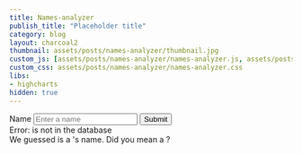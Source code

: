 ```yaml
---
title: Names-analyzer
publish_title: "Placeholder title"
category: blog
layout: charcoal2
thumbnail: assets/posts/names-analyzer/thumbnail.jpg
custom_js: [assets/posts/names-analyzer/names-analyzer.js, assets/posts/names-analyzer/lodash.min.js]
custom_css: assets/posts/names-analyzer/names-analyzer.css
libs:
- highcharts
hidden: true
---
```


<div class="iface">
	<div>
		<label for="name">Name</label>
		<input type="name" id="name" class="name-input" placeholder="Enter a name" />
		<input type="submit" value="Submit" class="submit-btn" />
	</div>
	<div>
		<div class='no-name'>Error: <b><span id='name'></span></b> is not in the database</div>
	</div>
</div>

<div class='guess'>We guessed <span id='guess-name'></span> is a <span id='gender1'></span>'s name. Did you mean a <span id='gender2'></span>?</div>

<div class='line-charts'>
	<div class="chart" id="prevalence"></div>
	<div class="chart" id="age"></div>
</div>
<div class="chart" id="rank"></div>


